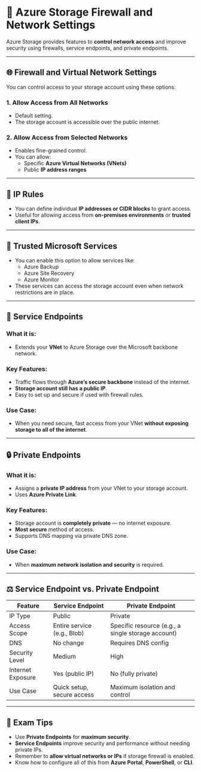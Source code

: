 # 🔐 Azure Storage Firewall and Network Settings

Azure Storage provides features to **control network access** and improve security using firewalls, service endpoints, and private endpoints.

---

## 🌐 Firewall and Virtual Network Settings

You can control access to your storage account using these options:

### 1. **Allow Access from All Networks**
- Default setting.
- The storage account is accessible over the public internet.

### 2. **Allow Access from Selected Networks**
- Enables fine-grained control.
- You can allow:
  - Specific **Azure Virtual Networks (VNets)**
  - Public **IP address ranges**

---

## 🔹 IP Rules

- You can define individual **IP addresses or CIDR blocks** to grant access.
- Useful for allowing access from **on-premises environments** or **trusted client IPs**.

---

## 🤝 Trusted Microsoft Services

- You can enable this option to allow services like:
  - Azure Backup
  - Azure Site Recovery
  - Azure Monitor
- These services can access the storage account even when network restrictions are in place.

---

## 🧵 Service Endpoints

### What it is:
- Extends your **VNet** to Azure Storage over the Microsoft backbone network.

### Key Features:
- Traffic flows through **Azure’s secure backbone** instead of the internet.
- **Storage account still has a public IP**.
- Easy to set up and secure if used with firewall rules.

### Use Case:
- When you need secure, fast access from your VNet **without exposing storage to all of the internet**.

---

## 🔒 Private Endpoints

### What it is:
- Assigns a **private IP address** from your VNet to your storage account.
- Uses **Azure Private Link**.

### Key Features:
- Storage account is **completely private** — no internet exposure.
- **Most secure** method of access.
- Supports DNS mapping via private DNS zone.

### Use Case:
- When **maximum network isolation and security** is required.

---

## ⚖️ Service Endpoint vs. Private Endpoint

| Feature                  | Service Endpoint            | Private Endpoint              |
|--------------------------|-----------------------------|-------------------------------|
| IP Type                  | Public                      | Private                       |
| Access Scope             | Entire service (e.g., Blob) | Specific resource (e.g., a single storage account) |
| DNS                     | No change                   | Requires DNS config           |
| Security Level           | Medium                      | High                          |
| Internet Exposure        | Yes (public IP)             | No (fully private)            |
| Use Case                 | Quick setup, secure access  | Maximum isolation and control |

---

## 🧠 Exam Tips

- Use **Private Endpoints** for **maximum security**.
- **Service Endpoints** improve security and performance without needing private IPs.
- Remember to **allow virtual networks or IPs** if storage firewall is enabled.
- Know how to configure all of this from **Azure Portal**, **PowerShell**, or **CLI**.
